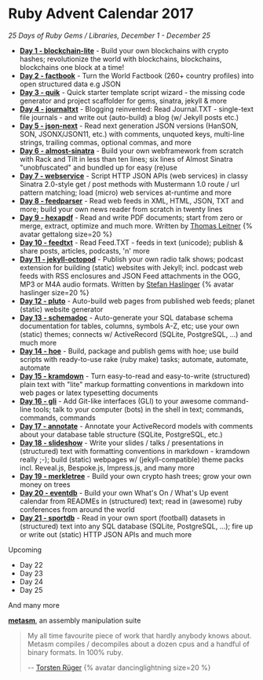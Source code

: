 

# Ruby Advent Calendar 2017

_25 Days of Ruby Gems / Libraries, December 1 - December 25_


- [**Day 1 - blockchain-lite**](01-blockchain-lite.md) - Build your own blockchains with crypto hashes; revolutionize the world with blockchains, blockchains, blockchains one block at a time!
- [**Day 2 - factbook**](02-factbook.md) - Turn the World Factbook (260+ country profiles) into open structured data e.g JSON
- [**Day 3 - quik**](03-quik.md) - Quick starter template script wizard - the missing code generator and project scaffolder for gems, sinatra, jekyll & more
- [**Day 4 - journaltxt**](04-journaltxt.md) - Blogging reinvented: Read Journal.TXT - single-text file journals - and write out (auto-build) a blog (w/ Jekyll posts etc.)
- [**Day 5 - json-next**](05-json-next.md) - Read next generation JSON versions (HanSON, SON, JSONX/JSON11, etc.) with comments, unquoted keys, multi-line strings, trailing commas, optional commas, and more
- [**Day 6 - almost-sinatra**](06-almost-sinatra.md) - Build your own webframework from scratch with Rack and Tilt in less than ten lines; six lines of Almost Sinatra "unobfuscated" and bundled up for easy (re)use
- [**Day 7 - webservice**](07-webservice.md) - Script HTTP JSON APIs (web services) in classy Sinatra 2.0-style get / post methods with Mustermann 1.0 route / url pattern matching; load (micro) web services at-runtime and more
- [**Day 8 - feedparser**](08-feedparser.md) - Read web feeds in XML, HTML, JSON, TXT and more; build your own news reader from scratch in twenty lines
- [**Day 9 - hexapdf**](09-hexapdf.md) - Read and write PDF documents; start from zero or merge, extract, optimize and much more. Written by [Thomas Leitner](https://rubygems.org/profiles/gettalong)  {% avatar gettalong size=20 %}  
- [**Day 10 - feedtxt**](10-feedtxt.md) - Read Feed.TXT - feeds in text (unicode); publish & share posts, articles, podcasts, 'n' more
- [**Day 11 - jekyll-octopod**](11-jekyll-octopod.md) - Publish your own radio talk shows; podcast extension for building (static) websites with Jekyll; incl. podcast web feeds with RSS enclosures and JSON Feed attachments in the OGG, MP3 or M4A audio formats. Written by [Stefan Haslinger](https://rubygems.org/profiles/informatom) {% avatar haslinger size=20 %}
- [**Day 12 - pluto**](12-pluto.md) - Auto-build web pages from published web feeds; planet (static) website generator
- [**Day 13 - schemadoc**](13-schemadoc.md) - Auto-generate your SQL database schema documentation for tables, columns, symbols A-Z, etc; use your own (static) themes; connects w/ ActiveRecord (SQLite, PostgreSQL, ...) and much more
- [**Day 14 - hoe**](14-hoe.md) - Build, package and publish gems with hoe; use build scripts with ready-to-use rake (ruby make) tasks;
automate, automate, automate
- [**Day 15 - kramdown**](15-kramdown.md) - Turn easy-to-read and easy-to-write (structured) plain text with "lite" markup formatting conventions in markdown into web pages or latex typesetting documents
- [**Day 16 - gli**](16-gli.md) - Add Git-like interfaces (GLI) to your awesome command-line tools;  talk to your computer (bots) in the shell in text; commands, commands, commands
- [**Day 17 - annotate**](17-annotate.md) - Annotate your ActiveRecord models with comments about your database table structure (SQLite, PostgreSQL, etc.)
- [**Day 18 - slideshow**](18-slideshow.md) - Write your slides / talks / presentations in (structured) text with formatting conventions in markdown - kramdown really ;-); build (static) webpages w/ (jekyll-compatible) theme packs incl. Reveal.js, Bespoke.js, Impress.js, and many more
- [**Day 19 - merkletree**](19-merkletree.md) - Build your own crypto hash trees; grow your own money on trees
- [**Day 20 - eventdb**](20-eventdb.md) - Build your own What's On / What's Up event calendar from READMEs in (structured) text; read in (awesome) ruby conferences from around the world
- [**Day 21 - sportdb**](21-sportdb.md) - Read in your own sport (football) datasets in (structured) text into any SQL database (SQLite, PostgreSQL, ...); fire up or write out (static) HTTP JSON APIs and much more 

Upcoming

- Day 22
- Day 23
- Day 24
- Day 25


And many more

[**metasm**](https://github.com/jjyg/metasm), an assembly manipulation suite

> My all time favourite piece of work that hardly anybody knows about. Metasm compiles / decompiles
> about a dozen cpus and a handful of binary formats. In 100% ruby.
>
> -- [Torsten Rüger](https://github.com/dancinglightning) {% avatar dancinglightning size=20 %}

<!--
    not heard back so far
[**moneta**](https://github.com/minad/moneta), a unified interface to key/value stores

> Moneta provides a standard interface for interacting with various
> kinds of key/value stores. Moneta supports the well-known NoSQL and document based stores.
> It's kinda like Tilt, but for key-value stores.
>
> -- [Arnaud Berthomier](https://github.com/oz) {% avatar oz size=20 %}
-->



<!--
[Subscribe to the Web Feed](feed.xml)
-->
